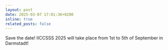 ```yaml
---
layout: post
date: 2025-03-07 17:01:36+0200
inline: true
related_posts: false
---
```


Save the date! IICCSSS 2025 will take place from 1st to 5th of September in Darmstadt!